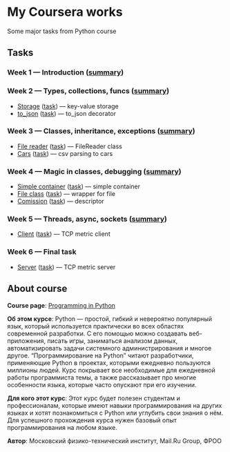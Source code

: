 # My Coursera works

Some major tasks from Python course

## Tasks

### Week 1 — Introduction ([summary](week_1/W1.pdf))

### Week 2 — Types, collections, funcs ([summary](week_2/W2.pdf))
* [Storage](week_2/storage) ([task](https://www.coursera.org/learn/programming-in-python/programming/nc6Ce/key-value-khranilishchie)) — key-value storage
* [to_json](week_2/to_json) ([task](https://www.coursera.org/learn/programming-in-python/programming/0664k/diekorator-to-json)) — to_json decorator

### Week 3 — Classes, inheritance, exceptions ([summary](week_3/W3.pdf))
* [File reader](week_3/file_reader) ([task](https://www.coursera.org/learn/programming-in-python/programming/W3QfI/riealizatsiia-prostogho-klassa-dlia-chtieniia-iz-faila)) — FileReader class
* [Cars](week_3/cars) ([task](https://www.coursera.org/learn/programming-in-python/programming/bd6aI/klassy-i-nasliedovaniie)) — csv parsing to cars

### Week 4 — Magic in classes, debugging ([summary](week_4/W4.pdf))
* [Simple container](week_4/container) ([task](https://www.coursera.org/learn/programming-in-python/lecture/tpT6t/maghichieskiie-mietody)) — simple container
* [File class](week_4/file_class) ([task](https://www.coursera.org/learn/programming-in-python/programming/sypSV/fail-s-maghichieskimi-mietodami)) — wrapper for file
* [Comission](week_4/comission) ([task](https://www.coursera.org/learn/programming-in-python/programming/HmHYs/dieskriptor-s-komissiiei)) — descriptor

### Week 5 — Threads, async, sockets ([summary](week_5/W5.pdf))
* [Client](week_5/client) ([task](https://www.coursera.org/learn/programming-in-python/programming/aG3x3/kliient-dlia-otpravki-mietrik)) — TCP metric client

### Week 6 — Final task
* [Server](week_6/server) ([task](https://www.coursera.org/learn/programming-in-python/programming/Xcdpa/siervier-dlia-priiema-mietrik)) — TCP metric server


## About course
**Course page**: [Programming in Python](https://www.coursera.org/learn/programming-in-python/)

**Об этом курсе**: Python — простой, гибкий и невероятно популярный язык, который используется практически во всех областях современной разработки. С его помощью можно создавать веб-приложения, писать игры, заниматься анализом данных, автоматизировать задачи системного администрирования и многое другое. “Программирование на Python” читают разработчики, применяющие Python в проектах, которыми ежедневно пользуются миллионы людей. Курс покрывает все необходимые для ежедневной работы программиста темы, а также рассказывает про многие особенности языка, которые часто опускают при его изучении.

**Для кого этот курс**: Этот курс будет полезен студентам и профессионалам, которые имеют навыки программирования на других языках и хотят познакомиться с Python или углубить свои знания о нём. Для успешного прохождения курса нужен базовый опыт программирования на любом языке.

**Автор**:  Московский физико-технический институт, Mail.Ru Group, ФРОО